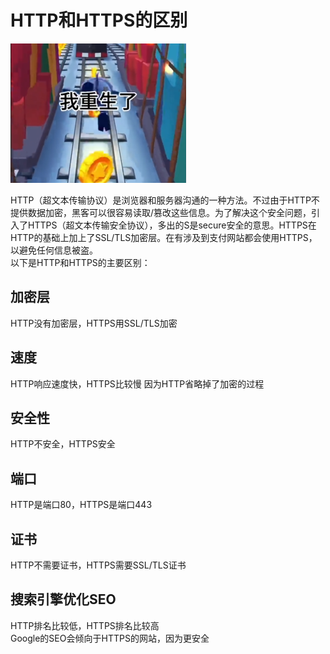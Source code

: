 # HTTP和HTTPS的区别

[![http_https](../Assets/Network/http_https.png)](https://www.bilibili.com/video/BV1Pg4y1S7cx?vd_source=f60330185adabf166359748da895c646)

HTTP（超文本传输协议）是浏览器和服务器沟通的一种方法。不过由于HTTP不提供数据加密，黑客可以很容易读取/篡改这些信息。为了解决这个安全问题，引入了HTTPS（超文本传输安全协议），多出的S是secure安全的意思。HTTPS在HTTP的基础上加上了SSL/TLS加密层。在有涉及到支付网站都会使用HTTPS，以避免任何信息被盗。
<br>
以下是HTTP和HTTPS的主要区别：
	
## 加密层
HTTP没有加密层，HTTPS用SSL/TLS加密
	
## 速度
HTTP响应速度快，HTTPS比较慢
因为HTTP省略掉了加密的过程
	
## 安全性
HTTP不安全，HTTPS安全
	
## 端口
HTTP是端口80，HTTPS是端口443
	
## 证书
HTTP不需要证书，HTTPS需要SSL/TLS证书
	
## 搜索引擎优化SEO
HTTP排名比较低，HTTPS排名比较高 <br>
Google的SEO会倾向于HTTPS的网站，因为更安全